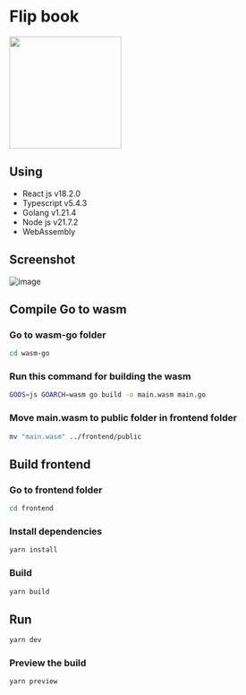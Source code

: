 # Flip book

<img src="https://github.com/Mohammad-Al-Refai/flip-book/assets/55941955/ef32dac3-dfd3-4707-92a5-3b3849b84c36" width="200"/>

## Using

- React js v18.2.0
- Typescript v5.4.3
- Golang v1.21.4
- Node js v21.7.2
- WebAssembly

## Screenshot

![image](https://github.com/Mohammad-Al-Refai/flip-book/assets/55941955/76d8e92d-58a3-409d-b5e3-67c717e0dfef)

## Compile Go to wasm

### Go to wasm-go folder

```bash
cd wasm-go
```

### Run this command for building the wasm

```bash
GOOS=js GOARCH=wasm go build -o main.wasm main.go
```

### Move main.wasm to public folder in frontend folder

```bash
mv "main.wasm" ../frontend/public
```

## Build frontend

### Go to frontend folder

```bash
cd frontend
```

### Install dependencies

```bash
yarn install
```

### Build

```bash
yarn build
```

## Run

```bash
yarn dev
```

### Preview the build

```bash
yarn preview
```
